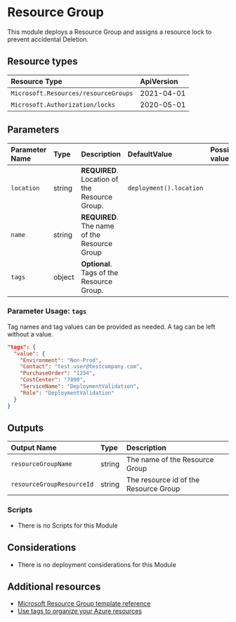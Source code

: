 # Resource Group

This module deploys a Resource Group and assigns a resource lock to prevent accidental Deletion.

## Resource types

| Resource Type                        | ApiVersion |
| :----------------------------------- | :--------- |
| `Microsoft.Resources/resourceGroups` | 2021-04-01 |
| `Microsoft.Authorization/locks`      | 2020-05-01 |

## Parameters

| Parameter Name | Type   | Description                                                | DefaultValue | Possible values |
| :------------- | :----- | :--------------------------------------------------------- | :----------- | :-------------- |
| `location`     | string | **REQUIRED**. Location of the Resource Group.              | `deployment().location` |      |
| `name`         | string | **REQUIRED**. The name of the Resource Group               |              |                 |
| `tags`         | object | **Optional**. Tags of the Resource Group.                  |              |                 |

### Parameter Usage: `tags`

Tag names and tag values can be provided as needed. A tag can be left without a value.

```json
"tags": {
  "value": {
    "Environment": "Non-Prod",
    "Contact": "test.user@testcompany.com",
    "PurchaseOrder": "1234",
    "CostCenter": "7890",
    "ServiceName": "DeploymentValidation",
    "Role": "DeploymentValidation"
  }
}
```

## Outputs

| Output Name         | Type   | Description                           |
| :------------------ | :----- | :------------------------------------ |
| `resourceGroupName` | string | The name of the Resource Group        |
| `resourceGroupResourceId`   | string | The resource id of the Resource Group |

### Scripts

- There is no Scripts for this Module

## Considerations

- There is no deployment considerations for this Module

## Additional resources

- [Microsoft Resource Group template reference](https://docs.microsoft.com/en-us/azure/templates/microsoft.resources/2019-05-01/resourcegroups)
- [Use tags to organize your Azure resources](https://docs.microsoft.com/en-us/azure/azure-resource-manager/resource-group-using-tags)
